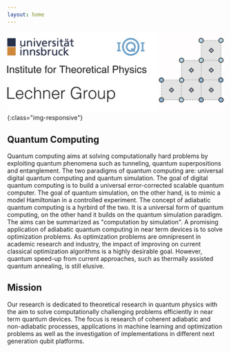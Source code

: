 ```yaml
---
layout: home
---
```


![Group Logo](/assets/images/header.jpg){:class="img-responsive"}

Quantum Computing
---------

Quantum computing aims at solving computationally hard problems by exploiting quantum phenomena such as tunneling, quantum superpositions and entanglement. The two paradigms of quantum computing are: universal digital quantum computing and quantum simulation. The goal of digital quantum computing is to build a universal error-corrected scalable quantum computer. The goal of quantum simulation, on the other hand, is to mimic a model Hamiltonian in a controlled experiment. The concept of adiabatic quantum computing is a hyrbird of the two. It is a universal form of quantum computing, on the other hand it builds on the quantum simulation paradigm. The aims can be summarized as "computation by simulation". A promising application of adiabatic quantum computing in near term devices is to solve optimization problems. As optimization problems are omnipresent in academic research and industry, the impact of improving on current classical optimization algorithms is a highly desirable goal. However, quantum speed-up from current approaches, such as thermally assisted quantum annealing, is still elusive.

Mission
---------
Our research is dedicated to theoretical research in quantum physics with the aim to solve computationally challenging problems efficiently in near term quantum devices. The focus is research of coherent adiabatic and non-adiabatic processes, applications in machine learning and optimization problems as well as the investigation of implementations in different next generation qubit platforms.
